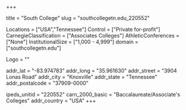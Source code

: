 
+++

title = "South College"
slug = "southcollegetn.edu_220552"

Locations = ["USA","Tennessee"]
Control = ["Private for-profit"]
CarnegieClassification = ["Associates Colleges"]
AthleticConferences = ["None"]
InstitutionalSize = ["1,000 - 4,999"]
domain = ["southcollegetn.edu"]

Logo = ""

addr_lat = "-83.974783"
addr_long = "35.961630"
addr_street = "3904 Lonas Road"
addr_city = "Knoxville"
addr_state = "Tennessee"
addr_postalcode = "37909-0000"

ipeds_unitid = "220552"
carn_2000_basic = "Baccalaureate/Associate's Colleges"
addr_country = "USA"
+++
    
